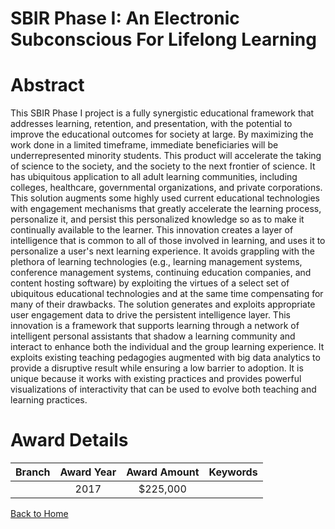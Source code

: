 
SBIR Phase I: An Electronic Subconscious For Lifelong Learning
==============================================================

# Abstract


This SBIR Phase I project is a fully synergistic educational framework that addresses learning, retention, and presentation, with the potential to improve the educational outcomes for society at large. By maximizing the work done in a limited timeframe, immediate beneficiaries will be underrepresented minority students. This product will accelerate the taking of science to the society, and the society to the next frontier of science. It has ubiquitous application to all adult learning communities, including colleges, healthcare, governmental organizations, and private corporations. This solution augments some highly used current educational technologies with engagement mechanisms that greatly accelerate the learning process, personalize it, and persist this personalized knowledge so as to make it continually available to the learner. This innovation creates a layer of intelligence that is common to all of those involved in learning, and uses it to personalize a user's next learning experience. It avoids grappling with the plethora of learning technologies (e.g., learning management systems, conference management systems, continuing education companies, and content hosting software) by exploiting the virtues of a select set of ubiquitous educational technologies and at the same time compensating for many of their drawbacks. The solution generates and exploits appropriate user engagement data to drive the persistent intelligence layer. This innovation is a framework that supports learning through a network of intelligent personal assistants that shadow a learning community and interact to enhance both the individual and the group learning experience. It exploits existing teaching pedagogies augmented with big data analytics to provide a disruptive result while ensuring a low barrier to adoption. It is unique because it works with existing practices and provides powerful visualizations of interactivity that can be used to evolve both teaching and learning practices.  

# Award Details

|Branch|Award Year|Award Amount|Keywords|
| :---: | :---: | :---: | :---: |
||2017|$225,000||
  
  


[Back to Home](https://github.com/chrischow/dod_sbir_awards/Reports/JT/#316)